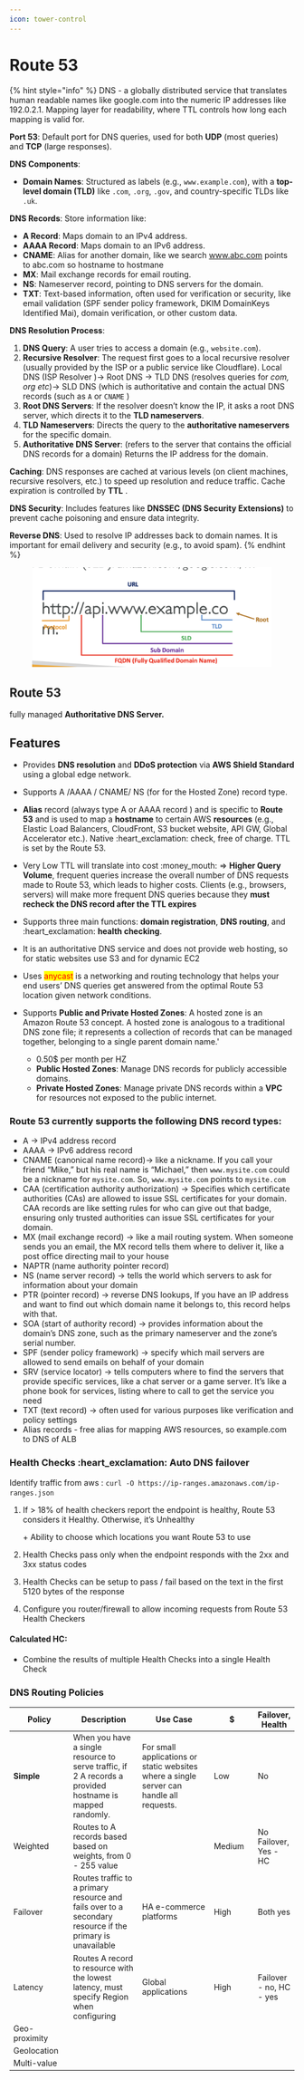 ```yaml
---
icon: tower-control
---
```


# Route 53

{% hint style="info" %}
DNS - a globally distributed service that translates human readable names like google.com into the numeric IP addresses like 192.0.2.1. Mapping layer for readability, where TTL controls how long each mapping is valid for.

**Port 53**: Default port for DNS queries, used for both **UDP** (most queries) and **TCP** (large responses).



**DNS Components**:

* **Domain Names**: Structured as labels (e.g., `www.example.com`), with a **top-level domain (TLD)** like `.com`, `.org`, `.gov`, and country-specific TLDs like `.uk`.



**DNS Records**: Store information like:

* **A Record**: Maps domain to an IPv4 address.
* **AAAA Record**: Maps domain to an IPv6 address.
* **CNAME**: Alias for another domain, like we search www.abc.com points to abc.com so hostname to hostmane
* **MX**: Mail exchange records for email routing.
* **NS**: Nameserver record, pointing to DNS servers for the domain.
* **TXT**: Text-based information, often used for verification or security, like email validation (SPF sender policy framework, DKIM DomainKeys Identified Mai), domain verification, or other custom data.



**DNS Resolution Process**:

1. **DNS Query**: A user tries to access a domain (e.g., `website.com`).
2. **Recursive Resolver**: The request first goes to a local recursive resolver (usually provided by the ISP or a public service like Cloudflare). Local DNS (ISP Resolver )-> Root DNS   -> TLD DNS (resolves queries for _com, org etc_)-> SLD DNS (which is authoritative and contain the actual DNS records (such as `A` or `CNAME` )&#x20;
3. **Root DNS Servers**: If the resolver doesn’t know the IP, it asks a root DNS server, which directs it to the **TLD nameservers**.
4. **TLD Nameservers**: Directs the query to the **authoritative nameservers** for the specific domain.
5. **Authoritative DNS Server**: (refers to the server that contains the official DNS records for a domain) Returns the IP address for the domain.



**Caching**: DNS responses are cached at various levels (on client machines, recursive resolvers, etc.) to speed up resolution and reduce traffic. Cache expiration is controlled by **TTL** .

**DNS Security**: Includes features like **DNSSEC (DNS Security Extensions)** to prevent cache poisoning and ensure data integrity.

**Reverse DNS**: Used to resolve IP addresses back to domain names. It is important for email delivery and security (e.g., to avoid spam).
{% endhint %}

<figure><img src="../../.gitbook/assets/fqdn.png" alt=""><figcaption></figcaption></figure>



## Route 53&#x20;

fully managed **Authoritative DNS Server.**

## Features

* Provides **DNS resolution** and **DDoS protection** via **AWS Shield Standard** using a global edge network.
* Supports A /AAAA / CNAME/ NS (for for the Hosted Zone) record type.
* **Alias** record (always type A or AAAA record ) and is specific to **Route 53** and is used to map a **hostname** to certain AWS **resources** (e.g., Elastic Load Balancers, CloudFront, S3 bucket website, API GW, Global Accelerator etc.). Native :heart\_exclamation: check, free of charge. TTL is set by the Route 53.
* Very Low TTL will translate into cost :money\_mouth: => **Higher Query Volume**, frequent queries increase the overall number of DNS requests made to Route 53, which leads to higher costs. Clients (e.g., browsers, servers) will make more frequent DNS queries because they **must recheck the DNS record after the TTL expires**
* Supports three main functions: **domain registration**, **DNS routing**, and  :heart\_exclamation: **health checking**.
* It is an authoritative DNS service and does not provide web hosting, so for static websites use S3 and for dynamic EC2
* Uses <mark style="color:red;">anycast</mark> is a networking and routing technology that helps your end users’ DNS queries get answered from the optimal Route 53 location given network conditions.
*   Supports **Public and Private Hosted Zones**: A hosted zone is an Amazon Route 53 concept. A hosted zone is analogous to a traditional DNS zone file; it represents a collection of records that can be managed together, belonging to a single parent domain name.'

    * 0.50$ per month per HZ
    * **Public Hosted Zones**: Manage DNS records for publicly accessible domains.
    * **Private Hosted Zones**: Manage private DNS records within a **VPC** for resources not exposed to the public internet.



### Route 53 currently supports the following DNS record types:

* A → IPv4 address record
* AAAA -> IPv6 address record
* CNAME (canonical name record)→ like a nickname. If you call your friend “Mike,” but his real name is “Michael,” then `www.mysite.com` could be a nickname for `mysite.com`. So, `www.mysite.com` points to `mysite.com`
* CAA (certification authority authorization) → Specifies which certificate authorities (CAs) are allowed to issue SSL certificates for your domain. CAA records are like setting rules for who can give out that badge, ensuring only trusted authorities can issue SSL certificates for your domain.
* MX (mail exchange record) → like a mail routing system. When someone sends you an email, the MX record tells them where to deliver it, like a post office directing mail to your house
* NAPTR (name authority pointer record)
* NS (name server record) → tells the world which servers to ask for information about your domain
* PTR (pointer record) → reverse DNS lookups, If you have an IP address and want to find out which domain name it belongs to, this record helps with that.
* SOA (start of authority record) → provides information about the domain’s DNS zone, such as the primary nameserver and the zone’s serial number.
* SPF (sender policy framework) → specify which mail servers are allowed to send emails on behalf of your domain
* SRV (service locator) → tells computers where to find the servers that provide specific services, like a chat server or a game server. It’s like a phone book for services, listing where to call to get the service you need
* TXT (text record) → often used for various purposes like verification and policy settings
* Alias records - free alias for mapping AWS resources, so example.com to DNS of ALB

### Health Checks :heart\_exclamation: Auto DNS failover

Identify traffic from aws : `curl -O https://ip-ranges.amazonaws.com/ip-ranges.json`

1.  If > 18% of health checkers report the endpoint is healthy, Route 53 considers it Healthy. Otherwise, it’s Unhealthy

    \+ Ability to choose which locations you want Route 53 to use
2. Health Checks pass only when the endpoint responds with the 2xx and 3xx status codes
3. Health Checks can be setup to pass / fail based on the text in the first 5120 bytes of the response
4. Configure you router/firewall to allow incoming requests from Route 53 Health Checkers

#### Calculated HC:&#x20;

* Combine the results of multiple Health Checks into a single Health Check



### DNS Routing Policies

<table><thead><tr><th width="119">Policy</th><th width="175">Description</th><th width="189">Use Case</th><th width="87"> $</th><th>Failover, Health</th></tr></thead><tbody><tr><td><strong>Simple</strong></td><td>When you have a single resource to serve traffic, if 2 A records a provided hostname is mapped randomly.</td><td>For small applications or static websites where a single server can handle all requests.</td><td>Low</td><td>No</td></tr><tr><td>Weighted</td><td>Routes to A records based based on weights, from 0 - 255 value</td><td></td><td>Medium</td><td>No Failover, Yes - HC</td></tr><tr><td>Failover</td><td>Routes traffic to a primary resource and fails over to a secondary resource if the primary is unavailable</td><td>HA e-commerce platforms</td><td>High</td><td>Both yes </td></tr><tr><td>Latency</td><td>Routes A record to resource with the lowest latency, must specify Region when configuring</td><td>Global applications</td><td>High</td><td>Failover - no, HC - yes</td></tr><tr><td>Geo-proximity</td><td></td><td></td><td></td><td></td></tr><tr><td>Geolocation</td><td></td><td></td><td></td><td></td></tr><tr><td>Multi-value</td><td></td><td></td><td></td><td></td></tr></tbody></table>







